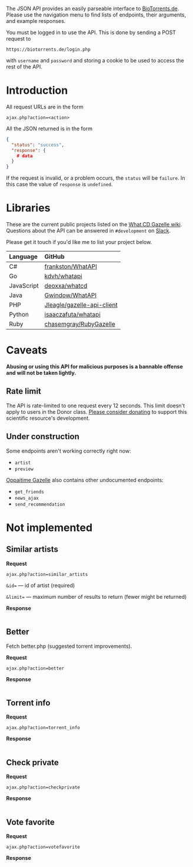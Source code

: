 The JSON API provides an easily parseable interface to [BioTorrents.de](https://biotorrents.de).
Please use the navigation menu to find lists of endpoints, their arguments, and example responses.

You must be logged in to use the API.
This is done by sending a POST request to

`https://biotorrents.de/login.php`

with `username` and `password`
and storing a cookie to be used to access the rest of the API.


# Introduction

All request URLs are in the form

`ajax.php?action=<action>`

All the JSON returned is in the form

```json
{
  "status": "success",
  "response": {
    # data
  }
}
```

If the request is invalid, or a problem occurs, the `status` will be `failure`.
In this case the value of `response` is `undefined`.


# Libraries

These are the current public projects listed on the
[What.CD Gazelle wiki](https://github.com/WhatCD/Gazelle/wiki/JSON-API-Documentation).
Questions about the API can be answered in `#development` on
[Slack](https://join.slack.com/t/biotorrents/shared_invite/enQtODY2Mzg5NzI2OTk5LWQ0NmRlYzZmYTYwMzc3MjJlMzc4ZGJkNzQ1OWE4NDAxYTc3ZTdjY2NkOGRjNDA5MDAxZTA1Y2Y3M2MzMzIwZGY).

Please get it touch if you'd like me to list your project below.


| Language	| GitHub |
| :--		| :-- |
| C#		| [frankston/WhatAPI](https://github.com/frankston/WhatAPI) |
| Go		| [kdvh/whatapi](https://github.com/kdvh/whatapi) |
| JavaScript	| [deoxxa/whatcd](https://github.com/deoxxa/whatcd) |
| Java		| [Gwindow/WhatAPI](https://github.com/Gwindow/WhatAPI) |
| PHP		| [Jleagle/gazelle-api-client](https://github.com/Jleagle/gazelle-api-client) |
| Python	| [isaaczafuta/whatapi](https://github.com/isaaczafuta/whatapi) |
| Ruby		| [chasemgray/RubyGazelle](https://github.com/chasemgray/RubyGazelle) |


# Caveats

**Abusing or using this API for malicious purposes is a bannable offense and will not be taken lightly.**


## Rate limit

The API is rate-limited to one request every 12 seconds.
This limit doesn't apply to users in the Donor class.
[Please consider donating](https://www.patreon.com/biotorrents)
to support this scientific resource's development.


## Under construction

Some endpoints aren't working correctly right now:

- `artist`
- `preview`

[Oppaitime Gazelle](https://git.oppaiti.me/Oppaitime/Gazelle)
also contains other undocumented endpoints:

- `get_friends`
- `news_ajax`
- `send_recommendation`


# Not implemented

## Similar artists

**Request**

`ajax.php?action=similar_artists`

`&id=` — id of artist (required)

`&limit=` — maximum number of results to return (fewer might be returned)


**Response**

```json

```


## Better

Fetch better.php (suggested torrent improvements).


**Request**

`ajax.php?action=better`


**Response**

```json

```



## Torrent info

**Request**

`ajax.php?action=torrent_info`


**Response**

```json

```


## Check private

**Request**

`ajax.php?action=checkprivate`


**Response**

```json

```


## Vote favorite

**Request**

`ajax.php?action=votefavorite`


**Response**

```json

```
